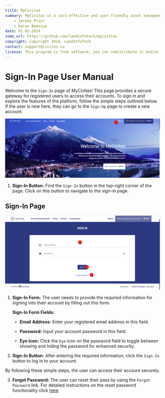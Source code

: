 ```yaml
---
title: MyCivitas
summary: MyCivitas is a cost-effective and user-friendly asset management platform designed specifically for small communities. This comprehensive solution offers an all-inclusive and easy-to-use platform, empowering users to efficiently record and manage their assets within a powerful information system. With MyCivitas, communities can streamline their asset management processes, ensuring a seamless and effective approach to organising and overseeing their valuable resources.
    - Jeremy Prior
    - Ketan Bamniya
date: 01-02-2024
some_url: https://github.com/landinfotech/mycivitas
copyright: Copyright 2024, LandInfoTech
contact: support@civitas.ca
license: This program is free software; you can redistribute it and/or modify it under the terms of the GNU Affero General Public License as published by the Free Software Foundation; either version 3 of the License, or (at your option) any later version.
---
```


# Sign-In Page User Manual

Welcome to the `Sign-In` page of MyCivitas! This page provides a secure gateway for registered users to access their accounts. To sign in and explore the features of the platform, follow the simple steps outlined below. If the user is new here, they can go to the `Sign-Up` page to create a new account.

![sign in option](./img/sign-in-1.png)

1. **Sign-In Button:** Find the `Sign-In` button in the top-right corner of the page. Click on this button to navigate to the sign-in page.

## Sign-In Page

![sign in page](./img/sign-in-2.png)

1. **Sign-In Form:** The user needs to provide the required information for signing into their account by filling out this form.

    **Sign-In Form Fields:**

    - **Email Address:** Enter your registered email address in this field.

    - **Password:** Input your account password in this field.

    - **Eye Icon:** Click the `Eye` icon on the password field to toggle between showing and hiding the password for enhanced security.

2. **Sign-In Button:** After entering the required information, click the `Sign-In` button to log in to your account.

By following these simple steps, the user can access their account securely.

3. **Forgot Password:** The user can reset their pass by using the `Forgot Password` link. For detailed instructions on the reset password functionality click [here](./forgot-password.md)
